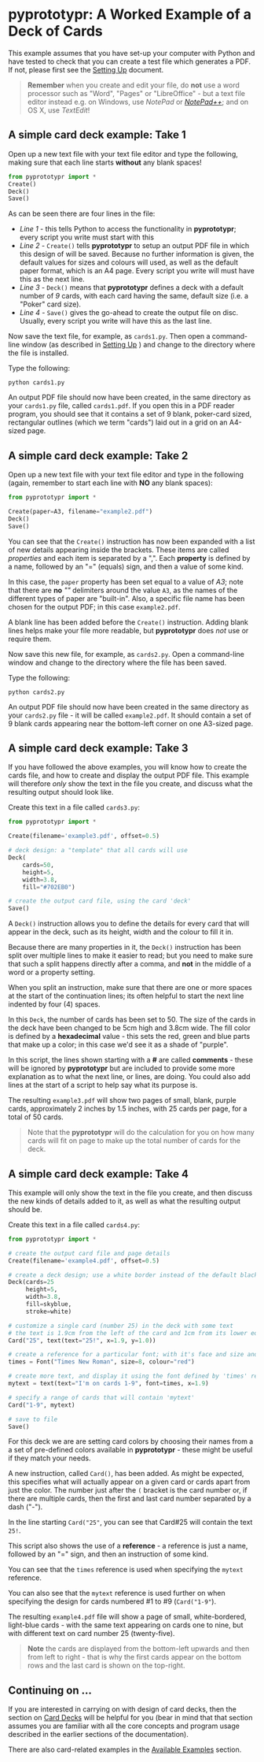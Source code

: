 # pyprototypr: A Worked Example of a Deck of Cards

This example assumes that you have set-up your computer with Python and have
tested to check that you can create a test file which generates a PDF. If not,
please first see the [Setting Up](setting_up.md) document.

> **Remember** when you create and edit your file, do **not** use a word processor
> such as "Word", "Pages" or "LibreOffice" - but a text file editor instead e.g.
> on Windows, use *NotePad* or *[NotePad++](https://notepad-plus-plus.org/)*;
> and on OS X, use *TextEdit*!


## A simple card deck example: Take 1

Open up a new text file with your text file editor and type the following, making
sure that each line starts **without** any blank spaces!
```python
from pyprototypr import *
Create()
Deck()
Save()
```

As can be seen there are four lines in the file:

*  *Line 1* - this tells Python to access the functionality in **pyprototypr**;
   every script you write must start with this
*  *Line 2* - `Create()` tells **pyprototypr**  to setup an output PDF file in
   which this design of will be saved.  Because no further information is given,
   the default values for sizes and colours will used, as well as the default
   paper format, which is an A4 page. Every script you write will must have this
   as the next line.
*  *Line 3* - `Deck()` means that **pyprototypr** defines a deck with a default
   number of *9* cards, with each card having the same, default size (i.e. a
   "Poker" card size).
*  *Line 4* - `Save()` gives the go-ahead to create the output file on disc.
   Usually, every script you write will have this as the last line.

Now save the text file, for example, as `cards1.py`.  Then open a command-line
window (as described in [Setting Up](setting_up.md) ) and change to the
directory where the file is installed.

Type the following:
```
python cards1.py
```

An output PDF file should now have been created, in the same directory as your
`cards1.py` file, called `cards1.pdf`. If you open this in a PDF
reader program, you should see that it contains a set of 9 blank, poker-card
sized, rectangular outlines (which we term "cards") laid out in a grid
on an A4-sized page.


## A simple card deck example: Take 2

Open up a new text file with your text file editor and type in the following (again,
remember to start each line with **NO** any blank spaces):

```python
from pyprototypr import *

Create(paper=A3, filename="example2.pdf")
Deck()
Save()
```

You can see that the `Create()` instruction has now been expanded with a list of
new details appearing inside the brackets. These items are called *properties*
and each item is separated by a ",".  Each **property** is defined by a name,
followed by an "=" (equals) sign, and then a value of some kind.

In this case, the `paper` property has been set equal to a value of *A3*;
note that there are **no** *""* delimiters around the value `A3`, as the names
of the different types of paper are "built-in". Also, a specific file name has
been chosen for the output PDF; in this case `example2.pdf`.

A blank line has been added before the `Create()` instruction. Adding blank
lines helps make your file more readable, but **pyprototypr** does *not* use or
require them.

Now save this new file, for example, as `cards2.py`. Open a command-line window
and change to the directory where the file has been saved.

Type the following:
```
python cards2.py
```

An output PDF file should now have been created in the same directory as your
`cards2.py` file - it will be called `example2.pdf`. It should contain a set
of 9 blank cards appearing near the bottom-left corner on one A3-sized page.


## A simple card deck example: Take 3

If you have followed the above examples, you will know how to create the cards
file, and how to create and display the output PDF file. This example will
therefore *only* show the text in the file you create, and discuss what the
resulting output should look like.

Create this text in a file called `cards3.py`:

```python
from pyprototypr import *

Create(filename='example3.pdf', offset=0.5)

# deck design: a "template" that all cards will use
Deck(
    cards=50,
    height=5,
    width=3.8,
    fill="#702EB0")

# create the output card file, using the card 'deck'
Save()
```

A `Deck()` instruction allows you to define the details for every card that will
appear in the deck, such as its height, width and the colour to fill it in.

Because there are many properties in it, the `Deck()` instruction has been split
over multiple lines to make it easier to read; but you need to make sure that such
a split happens directly after a comma, and **not** in the middle of a word or a
property setting.

When you split an instruction, make sure that there are one or more spaces at the
start of the continuation lines; its often helpful to start the next line indented
by four (4) spaces.

In this `Deck`, the number of cards has been set to 50. The size of the cards in
the deck have been changed to be 5cm high and 3.8cm wide.  The fill color is defined by
a **hexadecimal** value - this sets the red, green and blue parts that make up a
color; in this case we'd see it as a shade of "purple".

In this script, the lines shown starting with a **#** are called **comments** -
these will be ignored by **pyprototypr** but are included to provide some more
explanation as to what the next line, or lines, are doing.  You could also add
lines at the start of a script to help say what its purpose is.

The resulting `example3.pdf` will show two pages of small, blank, purple
cards, approximately 2 inches by 1.5 inches, with 25 cards per page, for a
total of 50 cards.

> Note that the **pyprototypr** will do the calculation for you on how many
> cards will fit on page to make up the total number of cards for the deck.


## A simple card deck example: Take 4

This example will only show the text in the file you create, and then discuss
the new kinds of details added to it, as well as what the resulting output should be.

Create this text in a file called `cards4.py`:

```python
from pyprototypr import *

# create the output card file and page details
Create(filename='example4.pdf', offset=0.5)

# create a deck design; use a white border instead of the default black
Deck(cards=25
     height=5,
     width=3.8,
     fill=skyblue,
     stroke=white)

# customize a single card (number 25) in the deck with some text
# the text is 1.9cm from the left of the card and 1cm from its lower edge
Card("25", text(text="25!", x=1.9, y=1.0))

# create a reference for a particular font; with it's face and size and colour
times = Font("Times New Roman", size=8, colour="red")

# create more text, and display it using the font defined by 'times' reference
mytext = text(text="I'm on cards 1-9", font=times, x=1.9)

# specify a range of cards that will contain 'mytext'
Card("1-9", mytext)

# save to file
Save()
```

For this deck we are are setting card colors by choosing their names from a
a set of pre-defined colors available in **pyprototypr** - these might be useful
if they match your needs.

A new instruction, called `Card()`, has been added.  As might be expected, this
specifies what will actually appear on a given card or cards apart from just the
color.  The number just after the `(` bracket is the card number or, if there are
multiple cards, then the first and last card number separated by a dash ("-").

In the line starting `Card("25"`, you can see that Card#25 will contain the text `25!`.

This script also shows the use of a **reference** - a reference is just a name,
followed by an "=" sign, and then an instruction of some kind.

You can see that the `times` reference is used when specifying the `mytext` reference.

You can also see that the `mytext` reference is used further on when specifying the
design for cards numbered #1 to #9 (`Card("1-9"`).

The resulting `example4.pdf` file will show a page of small, white-bordered,
light-blue cards - with the same text appearing on cards one to nine,
but with different text on card number 25 (twenty-five).

> **Note** the cards are displayed from the bottom-left upwards and then from left
> to right - that is why the first cards appear on the bottom rows and the last card
> is shown on the top-right.


## Continuing on ...

If you are interested in carrying on with design of card decks, then the section on
[Card Decks](card_decks.md) will be helpful for you (bear in mind that that section
assumes you are familiar with all the core concepts and program usage described in
the earlier sections of the documentation).

There are also card-related examples in the [Available Examples](available_examples.md)
section.
